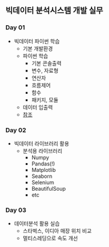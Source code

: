 ## 빅데이터 분석시스템 개발 실무

### Day 01
- 빅데이터 파이썬 학습
    - 기본 개발환경
    - 파이썬 학습
        - 기본 콘솔출력
        - 변수, 자료형
        - 연산자
        - 흐름제어
        - 함수
        - 패키지, 모듈
    - 데이터 입출력
    - [참조](https://youneedawiki.com/app/page/1wj2NxUqCgWYBlHSk0U1_q2EYDnFX6LwO?p=1wsnKDXabPNexd77rGhjdBLAgdFtMhF5s)

### Day 02
- 빅데이터 라이브러리 활용
    - 분석용 라이브러리
        - Numpy
        - Pandas(!)
        - Matplotlib
        - Seaborn
        - Selenium
        - BeautifulSoup
        - etc

### Day 03
- 데이터분석 활용 실습
    - 스타벅스, 이디아 매장 위치 비교
    - 멀티스레딩으로 속도 개선